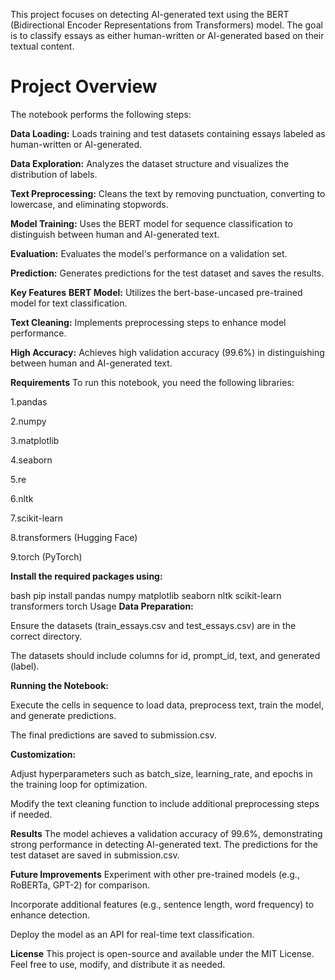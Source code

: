This project focuses on detecting AI-generated text using the BERT (Bidirectional Encoder Representations from Transformers) model. The goal is to classify essays as either human-written or AI-generated based on their textual content.

# Project Overview
The notebook performs the following steps:

**Data Loading:** Loads training and test datasets containing essays labeled as human-written or AI-generated.

**Data Exploration:** Analyzes the dataset structure and visualizes the distribution of labels.

**Text Preprocessing:** Cleans the text by removing punctuation, converting to lowercase, and eliminating stopwords.

**Model Training:** Uses the BERT model for sequence classification to distinguish between human and AI-generated text.

**Evaluation:** Evaluates the model's performance on a validation set.

**Prediction:** Generates predictions for the test dataset and saves the results.

**Key Features**
**BERT Model:** Utilizes the bert-base-uncased pre-trained model for text classification.

**Text Cleaning:** Implements preprocessing steps to enhance model performance.

**High Accuracy:** 
Achieves high validation accuracy (99.6%) in distinguishing between human and AI-generated text.

**Requirements**
To run this notebook, you need the following libraries:

1.pandas

2.numpy

3.matplotlib

4.seaborn

5.re

6.nltk

7.scikit-learn

8.transformers (Hugging Face)

9.torch (PyTorch)

**Install the required packages using:**

bash
pip install pandas numpy matplotlib seaborn nltk scikit-learn transformers torch
Usage
**Data Preparation:**

Ensure the datasets (train_essays.csv and test_essays.csv) are in the correct directory.

The datasets should include columns for id, prompt_id, text, and generated (label).

**Running the Notebook:**

Execute the cells in sequence to load data, preprocess text, train the model, and generate predictions.

The final predictions are saved to submission.csv.

**Customization:**

Adjust hyperparameters such as batch_size, learning_rate, and epochs in the training loop for optimization.

Modify the text cleaning function to include additional preprocessing steps if needed.

**Results**
The model achieves a validation accuracy of 99.6%, demonstrating strong performance in detecting AI-generated text. The predictions for the test dataset are saved in submission.csv.

**Future Improvements**
Experiment with other pre-trained models (e.g., RoBERTa, GPT-2) for comparison.

Incorporate additional features (e.g., sentence length, word frequency) to enhance detection.

Deploy the model as an API for real-time text classification.

**License**
This project is open-source and available under the MIT License. Feel free to use, modify, and distribute it as needed.

